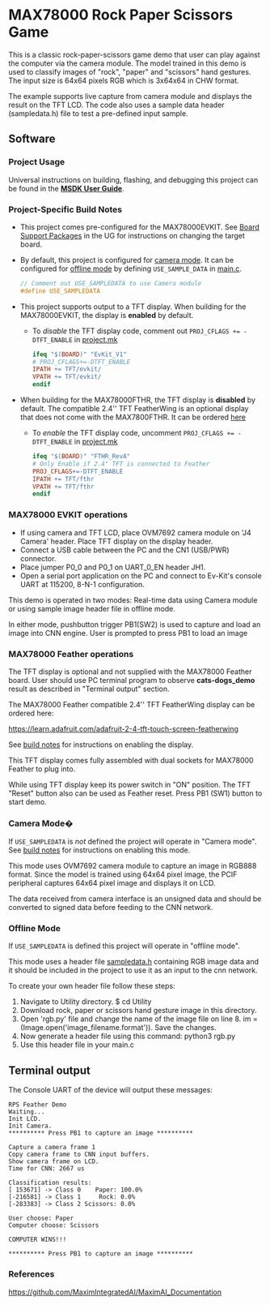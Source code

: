 # MAX78000 Rock Paper Scissors Game

This is a classic rock-paper-scissors game demo that user can play against the computer via the camera module. The model trained in this demo is used to classify images of "rock", "paper" and "scissors" hand gestures. The input size is 64x64 pixels RGB which is 3x64x64 in CHW format.

The example supports live capture from camera module and displays the result on the TFT LCD. The code also uses a sample data header (sampledata.h) file to test a pre-defined input sample.

## Software

### Project Usage

Universal instructions on building, flashing, and debugging this project can be found in the **[MSDK User Guide](https://analog-devices-msdk.github.io/msdk/USERGUIDE/)**.

### Project-Specific Build Notes

* This project comes pre-configured for the MAX78000EVKIT.  See [Board Support Packages](https://analog-devices-msdk.github.io/msdk/USERGUIDE/#board-support-packages) in the UG for instructions on changing the target board.

* By default, this project is configured for [camera mode](#camera-mode).  It can be configured for [offline mode](#offline-mode) by defining `USE_SAMPLE_DATA` in [main.c](main.c).

    ```C
    // Comment out USE_SAMPLEDATA to use Camera module
    #define USE_SAMPLEDATA
    ```

* This project supports output to a TFT display.  When building for the MAX78000EVKIT, the display is **enabled** by default.

    * To _disable_ the TFT display code, comment out `PROJ_CFLAGS += -DTFT_ENABLE` in [project.mk](project.mk)

        ```Makefile
        ifeq "$(BOARD)" "EvKit_V1"
        # PROJ_CFLAGS+=-DTFT_ENABLE
        IPATH += TFT/evkit/
        VPATH += TFT/evkit/
        endif
        ```

* When building for the MAX78000FTHR, the TFT display is **disabled** by default.  The compatible 2.4'' TFT FeatherWing is an optional display that does not come with the MAX7800FTHR.  It can be ordered [here](https://learn.adafruit.com/adafruit-2-4-tft-touch-screen-featherwing)

    * To _enable_ the TFT display code, uncomment `PROJ_CFLAGS += -DTFT_ENABLE` in [project.mk](project.mk)

        ```Makefile
        ifeq "$(BOARD)" "FTHR_RevA"
        # Only Enable if 2.4" TFT is connected to Feather
        PROJ_CFLAGS+=-DTFT_ENABLE
        IPATH += TFT/fthr
        VPATH += TFT/fthr
        endif
        ```

### MAX78000 EVKIT operations

*   If using camera and TFT LCD, place OVM7692 camera module on 'J4 Camera' header. Place TFT display on the display header.
*   Connect a USB cable between the PC and the CN1 (USB/PWR) connector.
*   Place jumper P0\_0 and P0\_1 on UART\_0\_EN header JH1.
*   Open a serial port application on the PC and connect to Ev-Kit's console UART at 115200, 8-N-1 configuration.

This demo is operated in two modes: Real-time data using Camera module or using sample image header file in offline mode.

In either mode, pushbutton trigger PB1(SW2) is used to capture and load an image into CNN engine. User is prompted to press PB1 to load an image

### MAX78000 Feather operations

The TFT display is optional and not supplied with the MAX78000 Feather board.
User should use PC terminal program to observe **cats-dogs_demo** result as described in "Terminal output" section.

The MAX78000 Feather compatible 2.4'' TFT FeatherWing display can be ordered here:

https://learn.adafruit.com/adafruit-2-4-tft-touch-screen-featherwing

See [build notes](#project-specific-build-notes) for instructions on enabling the display.

This TFT display comes fully assembled with dual sockets for MAX78000 Feather to plug into.

While using TFT display keep its power switch in "ON" position. The TFT "Reset" button also can be used as Feather reset.
Press PB1 (SW1) button to start demo.

### Camera Mode�

If `USE_SAMPLEDATA` is _not_ defined the project will operate in "Camera mode".  See [build notes](#project-specific-build-notes) for instructions on enabling this mode.

This mode uses OVM7692 camera module to capture an image in RGB888 format. Since the model is trained using 64x64 pixel image, the PCIF peripheral captures 64x64 pixel image and displays it on LCD.

The data received from camera interface is an unsigned data and should be converted to signed data before feeding to the CNN network.

### Offline Mode

If `USE_SAMPLEDATA` is defined this project will operate in "offline mode".

This mode uses a header file [sampledata.h](sampledata.h) containing RGB image data and it should be included in the project to use it as an input to the cnn network.

To create your own header file follow these steps:

1.  Navigate to Utility directory. $ cd Utility
2.  Download rock, paper or scissors hand gesture image in this directory.
3.  Open 'rgb.py' file and change the name of the image file on line 8. im = (Image.open('image_filename.format')). Save the changes.
4.  Now generate a header file using this command: python3 rgb.py
5.  Use this header file in your main.c

Terminal output
---------------

The Console UART of the device will output these messages:

```
RPS Feather Demo
Waiting...
Init LCD.
Init Camera.
********** Press PB1 to capture an image **********

Capture a camera frame 1
Copy camera frame to CNN input buffers.
Show camera frame on LCD.
Time for CNN: 2667 us

Classification results:
[ 153671] -> Class 0    Paper: 100.0%
[-216581] -> Class 1     Rock: 0.0%
[-283383] -> Class 2 Scissors: 0.0%

User choose: Paper 
Computer choose: Scissors

COMPUTER WINS!!!

********** Press PB1 to capture an image **********
```

### References

https://github.com/MaximIntegratedAI/MaximAI_Documentation
